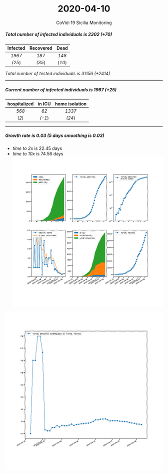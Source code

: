 <div align='center'>

# 2020-04-10
CoVid-19 Sicilia Monitoring
</div>

##### Total number of infected individuals is 2302 (+70)
Infected | Recovered | Dead
:---: | :---: | :---:
*1967* | *187* | *148*
*(25*) | *(35*) | (*10*)

*Total number of tested individuals is 31156 (+2414)*
***
##### Current number of infected individuals is 1967 (+25)
hospitalized | in ICU | home isolation
:---: | :---: | :---:
*568* |*62* |*1337*
*(2*) |*(-1*) |*(24*)
***
##### Growth rate is 0.03 (5 days smoothing is 0.03)
- *time to 2x* is 22.45 days
- *time to 10x* is 74.56 days
![stats][stats]

![infected_normalized][infected_normalized]

[stats]: stats_Sicilia.png
[infected_normalized]: infected_normalized_Sicilia.png
